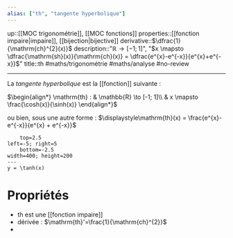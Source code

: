 ```yaml
---
alias: ["th", "tangente hyperbolique"]
---
```

up::[[MOC trigonométrie]], [[MOC fonctions]]
properties::[[fonction impaire|impaire]], [[bijection|bijective]]
derivative::$\dfrac{1}{\mathrm{ch}^{2}(x)}$
description::"$\mathbb{R} \to [-1; 1]$", "$x \mapsto \dfrac{\mathrm{sh}(x)}{\mathrm{ch}(x)} = \dfrac{e^{x}-e^{-x}}{e^{x}+e^{-x}}$"
title::$\mathrm{th}$
#maths/trigonométrie #maths/analyse #no-review 

----
La *tangente hyperbolique* est la [[fonction]] suivante :

$\begin{align*} \mathrm{th} : & \mathbb{R} \to [-1; 1]\\ & x \mapsto \frac{\cosh(x)}{\sinh(x)} \end{align*}$

ou bien, sous une autre forme :
$\displaystyle\mathrm{th}(x) = \frac{e^{x}-e^{-x}}{e^{x} + e^{-x}}$


```desmos-graph
    top=2.5
left=-5; right=5
    bottom=-2.5
width=400; height=200
---
y = \tanh(x)
```


# Propriétés

 - $\mathrm{th}$ est une [[fonction impaire]]
 - dérivée : $\mathrm{th}'=\frac{1}{\mathrm{ch}^{2}}$
 - 

